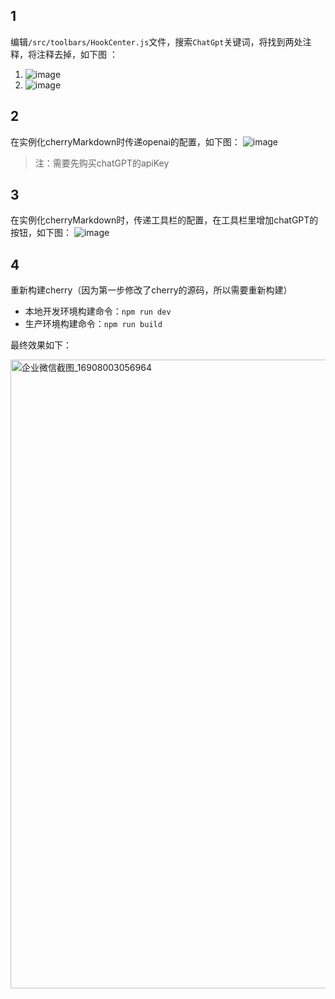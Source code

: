 ## 1
编辑`/src/toolbars/HookCenter.js`文件，搜索`ChatGpt`关键词，将找到两处注释，将注释去掉，如下图 ：
1. ![image](https://github.com/Tencent/cherry-markdown/assets/998441/807eb49e-5cec-4cf1-8a69-3e41d10c462e)
2. ![image](https://github.com/Tencent/cherry-markdown/assets/998441/7e166ede-4faf-4699-aac8-993e1e85b2e3)

## 2
在实例化cherryMarkdown时传递openai的配置，如下图：
![image](https://github.com/Tencent/cherry-markdown/assets/998441/61d59c7e-b69d-4050-bdf9-ab2bfda4cb3f)

> 注：需要先购买chatGPT的apiKey

## 3
在实例化cherryMarkdown时，传递工具栏的配置，在工具栏里增加chatGPT的按钮，如下图：
![image](https://github.com/Tencent/cherry-markdown/assets/998441/af84232d-113c-4560-8ab1-6f09810f15de)

## 4
重新构建cherry（因为第一步修改了cherry的源码，所以需要重新构建）

- 本地开发环境构建命令：`npm run dev`
- 生产环境构建命令：`npm run build`

最终效果如下：

<img width="1006" alt="企业微信截图_16908003056964" src="https://github.com/Tencent/cherry-markdown/assets/998441/02f51164-3d5f-4423-8d0c-a23f7b421f69">
